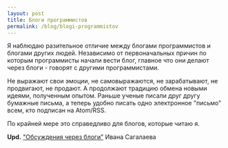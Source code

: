 ```yaml
---
layout: post
title: Блоги программистов
permalink: /blog/blogi-programmistov
---
```

Я наблюдаю разительное отличие между блогами программистов и блогами других людей. Независимо от первоначальных причин по которым программисты начали вести блог, главное что они делают через блоги - говорят с другими программистами.

Не выражают свои эмоции, не самовыражаются, не зарабатывают, не продвигают, не продают. А продолжают традицию обмена новыми идеями, полученным опытом. Раньше ученые писали друг другу бумажные письма, а теперь удобно писать одно электронное "письмо" всем, кто подписан на Atom/RSS.

По крайней мере это справедливо для блогов, которые читаю я.

**Upd.** ["Обсуждения через блоги"](http://softwaremaniacs.org/blog/2011/01/24/cross-blog-discussions/) Ивана Сагалаева